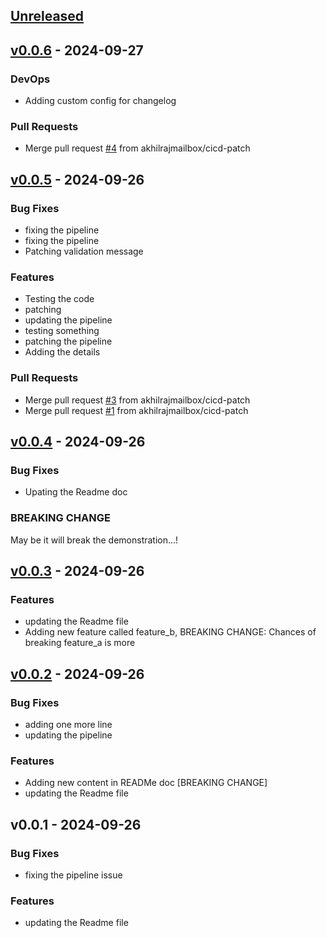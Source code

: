 <a name="unreleased"></a>
## [Unreleased]


<a name="v0.0.6"></a>
## [v0.0.6] - 2024-09-27
### DevOps
- Adding custom config for changelog

### Pull Requests
- Merge pull request [#4](https://github.com/akhilrajmailbox/git-chglog-pipeline/issues/4) from akhilrajmailbox/cicd-patch


<a name="v0.0.5"></a>
## [v0.0.5] - 2024-09-26
### Bug Fixes
- fixing the pipeline
- fixing the pipeline
- Patching validation message

### Features
- Testing the code
- patching
- updating the pipeline
- testing something
- patching the pipeline
- Adding the details

### Pull Requests
- Merge pull request [#3](https://github.com/akhilrajmailbox/git-chglog-pipeline/issues/3) from akhilrajmailbox/cicd-patch
- Merge pull request [#1](https://github.com/akhilrajmailbox/git-chglog-pipeline/issues/1) from akhilrajmailbox/cicd-patch


<a name="v0.0.4"></a>
## [v0.0.4] - 2024-09-26
### Bug Fixes
- Upating the Readme doc

### BREAKING CHANGE

May be it will break the demonstration...!


<a name="v0.0.3"></a>
## [v0.0.3] - 2024-09-26
### Features
- updating the Readme file
- Adding new feature called feature_b, BREAKING CHANGE: Chances of breaking feature_a is more


<a name="v0.0.2"></a>
## [v0.0.2] - 2024-09-26
### Bug Fixes
- adding one more line
- updating the pipeline

### Features
- Adding new content in READMe doc [BREAKING CHANGE]
- updating the Readme file


<a name="v0.0.1"></a>
## v0.0.1 - 2024-09-26
### Bug Fixes
- fixing the pipeline issue

### Features
- updating the Readme file


[Unreleased]: https://github.com/akhilrajmailbox/git-chglog-pipeline/compare/v0.0.6...HEAD
[v0.0.6]: https://github.com/akhilrajmailbox/git-chglog-pipeline/compare/v0.0.5...v0.0.6
[v0.0.5]: https://github.com/akhilrajmailbox/git-chglog-pipeline/compare/v0.0.4...v0.0.5
[v0.0.4]: https://github.com/akhilrajmailbox/git-chglog-pipeline/compare/v0.0.3...v0.0.4
[v0.0.3]: https://github.com/akhilrajmailbox/git-chglog-pipeline/compare/v0.0.2...v0.0.3
[v0.0.2]: https://github.com/akhilrajmailbox/git-chglog-pipeline/compare/v0.0.1...v0.0.2
